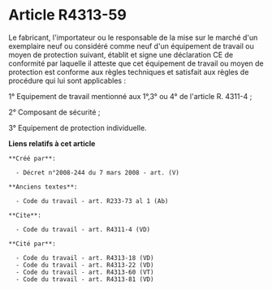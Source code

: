 # Article R4313-59

Le fabricant, l'importateur ou le responsable de la mise sur le marché d'un exemplaire neuf ou considéré comme neuf d'un
équipement de travail ou moyen de protection suivant, établit et signe une déclaration CE de conformité par laquelle il
atteste que cet équipement de travail ou moyen de protection est conforme aux règles techniques et satisfait aux règles de
procédure qui lui sont applicables : 

1° Equipement de travail mentionné aux 1°,3° ou 4° de l'article R. 4311-4 ; 

2° Composant de sécurité ; 

3° Equipement de protection individuelle.

**Liens relatifs à cet article**

	**Créé par**:

	  - Décret n°2008-244 du 7 mars 2008 - art. (V)

	**Anciens textes**:

	  - Code du travail - art. R233-73 al 1 (Ab)

	**Cite**:

	  - Code du travail - art. R4311-4 (VD)

	**Cité par**:

	  - Code du travail - art. R4313-18 (VD)
	  - Code du travail - art. R4313-22 (VD)
	  - Code du travail - art. R4313-60 (VT)
	  - Code du travail - art. R4313-81 (VD)
